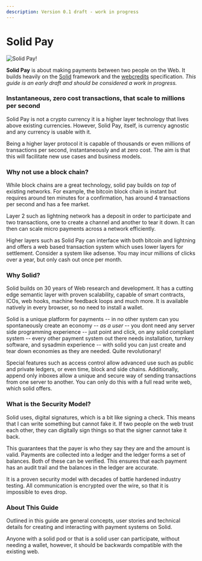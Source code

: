 ```yaml
---
description: Version 0.1 draft - work in progress
---
```


# Solid Pay

![Solid Pay!](.gitbook/assets/solidlogo.png)

**Solid Pay** is about making payments between two people on the Web.  It builds heavily on the [Solid](https://github.com/solid/solid) framework and the [webcredits](https://webcredits.github.io/spec/) specification.  _This guide is an early draft and should be considered a work in progress._

### Instantaneous, zero cost transactions, that scale to millions per second

Solid Pay is not a crypto currency it is a higher layer technology that lives above existing currencies.  However, Solid Pay, itself, is currency agnostic and any currency is usable with it.  

Being a higher layer protocol it is capable of thousands or even millions of transactions per second, instantaneously and at zero cost.  The aim is that this will facilitate new use cases and business models.

### Why not use a block chain?

While block chains are a great technology, solid pay builds on _top_ of existing networks.  For example, the bitcoin block chain is instant but requires around ten minutes for a confirmation, has around 4 transactions per second and has a fee market.  

Layer 2 such as lightning network has a deposit in order to participate and two transactions, one to create a channel and another to tear it down.  It can then can scale micro payments across a network efficiently.  

Higher layers such as Solid Pay can interface with both bitcoin and lightning and offers a web based transaction system which uses lower layers for settlement.  Consider a system like adsense.  You may incur millions of clicks over a year, but only cash out once per month.

### Why Solid?

Solid builds on 30 years of Web research and development.  It has a cutting edge semantic layer with proven scalability, capable of smart contracts, ICOs, web hooks, machine feedback loops and much more.  It is available natively in every browser, so no need to install a wallet.  

Solid is a unique platform for payments -- in no other system can you spontaneously create an economy -- _as a user_ -- you dont need any server side programming experience -- just point and click, on any solid compliant system -- every other payment system out there needs installation, turnkey software, and sysadmin experience -- with solid you can just create and tear down economies as they are needed. Quite revolutionary!

Special features such as access control allow advanced use such as public and private ledgers, or even time, block and side chains.  Additionally, append only inboxes allow a unique and secure way of sending transactions from one server to another.  You can only do this with a full read write web, which solid offers.

### What is the Security Model?

Solid uses, digital signatures, which is a bit like signing a check.  This means that I can write something but cannot fake it.  If two people on the web trust each other, they can digitally sign things so that the signer cannot take it back.  

This guarantees that the payer is who they say they are and the amount is valid.  Payments are collected into a ledger and the ledger forms a set of balances.  Both of these can be verified.  This ensures that each payment has an audit trail and the balances in the ledger are accurate.

It is a proven security model with decades of battle hardened industry testing.  All communication is encrypted over the wire, so that it is impossible to eves drop.

### About This Guide

Outlined in this guide are general concepts, user stories and technical details for creating and interacting with payment systems on Solid. 

Anyone with a solid pod or that is a solid user can participate, without needing a wallet, however, it should be backwards compatible with the existing web.

